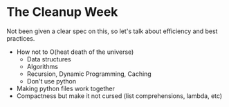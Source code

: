 # The Cleanup Week

Not been given a clear spec on this, so let's talk about efficiency and best practices.

- How not to O(heat death of the universe)
    - Data structures
    - Algorithms
    - Recursion, Dynamic Programming, Caching
    - Don't use python
- Making python files work together
- Compactness but make it not cursed (list comprehensions, lambda, etc)

